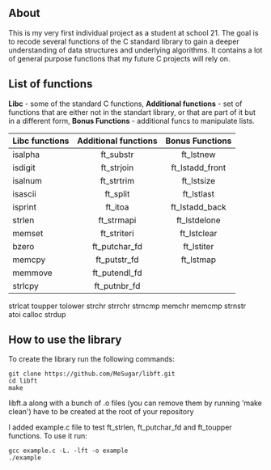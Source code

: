 ## About
This is my very first individual project as a student at school 21. 
The goal is to recode several functions of the C standard library to gain a deeper understanding of data structures and underlying algorithms.
It contains a lot of general purpose functions that my future C projects will rely on. 

## List of functions
**Libc** - some of the standard C functions, **Additional functions** - set of functions that are either not in the standart library,
or that are part of it but in a different form, **Bonus Functions** - additional funcs to manipulate lists.

Libc functions	| Additional functions	| Bonus Functions
:-----------  	| :-----------:		| :-----------:
isalpha		| ft_substr		| ft_lstnew	
isdigit		| ft_strjoin		| ft_lstadd_front
isalnum		| ft_strtrim		| ft_lstsize
isascii		| ft_split		| ft_lstlast
isprint		| ft_itoa		| ft_lstadd_back
strlen		| ft_strmapi		| ft_lstdelone
memset		| ft_striteri		| ft_lstclear
bzero		| ft_putchar_fd		| ft_lstiter
memcpy		| ft_putstr_fd		| ft_lstmap
memmove		| ft_putendl_fd	
strlcpy		| ft_putnbr_fd
strlcat
toupper
tolower
strchr
strrchr
strncmp
memchr
memcmp
strnstr		
atoi
calloc
strdup

## How to use the library
To create the library run the following commands:

	git clone https://github.com/MeSugar/libft.git
	cd libft
	make
libft.a along with a bunch of .o files (you can remove them by running 'make clean') have to be created at the root of your repository

I added example.c file to test ft_strlen, ft_putchar_fd and ft_toupper functions. To use it run:

	gcc example.c -L. -lft -o example
	./example
